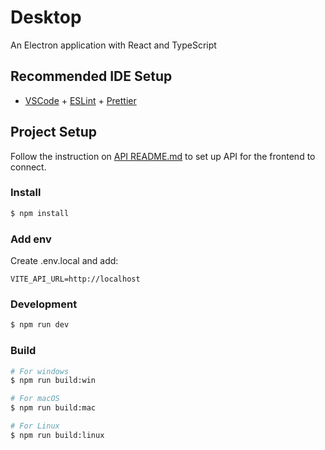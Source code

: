 # Desktop

An Electron application with React and TypeScript

## Recommended IDE Setup

- [VSCode](https://code.visualstudio.com/) + [ESLint](https://marketplace.visualstudio.com/items?itemName=dbaeumer.vscode-eslint) + [Prettier](https://marketplace.visualstudio.com/items?itemName=esbenp.prettier-vscode)

## Project Setup

Follow the instruction on [API README.md](../api/README.md) to set up API for the frontend to connect.

### Install

```bash
$ npm install
```

### Add env
Create .env.local and add:
```env
VITE_API_URL=http://localhost
```

### Development

```bash
$ npm run dev
```

### Build

```bash
# For windows
$ npm run build:win

# For macOS
$ npm run build:mac

# For Linux
$ npm run build:linux
```
